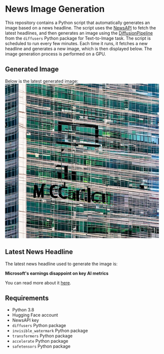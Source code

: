 # News Image Generation
This repository contains a Python script that automatically generates an image based on a news headline. The script uses the [NewsAPI](https://newsapi.org/) to fetch the latest headlines, and then generates an image using the [DiffusionPipeline](https://github.com/huggingface/diffusers) from the `diffusers` Python package for Text-to-Image task.
The script is scheduled to run every few minutes. Each time it runs, it fetches a new headline and generates a new image, which is then displayed below. The image generation process is performed on a GPU.

## Generated Image
Below is the latest generated image:
![Generated Image](image.png)

## Latest News Headline
The latest news headline used to generate the image is:

**Microsoft's earnings disappoint on key AI metrics**

You can read more about it [here](https://news.google.com/rss/articles/CBMifEFVX3lxTE95MVhuOGRGX1dsSlFGTzZCUlJzZHdfYjVNYzZtN2pINUstQ3NLNFhKVUhxbVB5M0dvUk1UVkFOaDk4VUdSNUFSRWVvam14UG1aMUF1VkN6TVhlbnd0WG1GQ1E5M3ZNeXBNNThZWEo4dlNmOGFLaGFickk4VWM?oc=5).

## Requirements
- Python 3.8
- Hugging Face account
- NewsAPI key
- `diffusers` Python package
- `invisible_watermark` Python package
- `transformers` Python package
- `accelerate` Python package
- `safetensors` Python package
